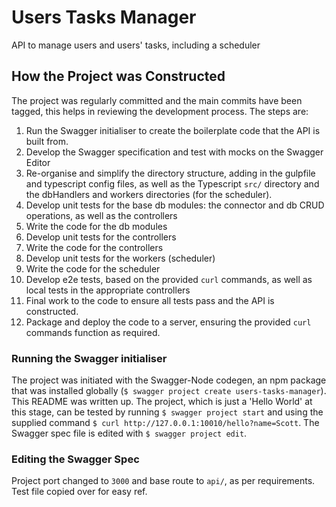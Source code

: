 # Users Tasks Manager

API to manage users and users' tasks, including a scheduler

## How the Project was Constructed

The project was regularly committed and the main commits have been tagged, this helps in reviewing the development process. The steps are:

1. Run the Swagger initialiser to create the boilerplate code that the API is built from.
1. Develop the Swagger specification and test with mocks on the Swagger Editor
1. Re-organise and simplify the directory structure, adding in the gulpfile and typescript config files, as well as the Typescript `src/` directory and the dbHandlers and workers directories (for the scheduler).
1. Develop unit tests for the base db modules: the connector and db CRUD operations, as well as the controllers
1. Write the code for the db modules
1. Develop unit tests for the controllers
1. Write the code for the controllers
1. Develop unit tests for the workers (scheduler)
1. Write the code  for the scheduler
1. Develop e2e tests, based on the provided `curl` commands, as well as local tests in the appropriate controllers
1. Final work to the code to ensure all tests pass and the API is constructed.
1. Package and deploy the code to a server, ensuring the provided `curl` commands function as required.

### Running the Swagger initialiser

The project was initiated with the Swagger-Node codegen, an npm package that was installed globally (`$ swagger project create users-tasks-manager`). This README was written up. The project, which is just a 'Hello World' at this stage, can be tested by running `$ swagger project start` and using the supplied command `$ curl http://127.0.0.1:10010/hello?name=Scott`. The Swagger spec file is edited with `$ swagger project edit`.

### Editing the Swagger Spec

Project port changed to `3000` and base route to `api/`, as per requirements. Test file copied over for easy ref. 



